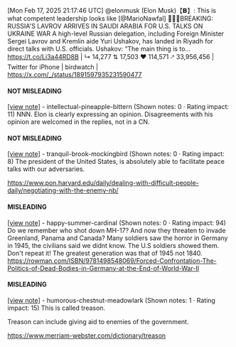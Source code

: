 [Mon Feb 17, 2025 21:17:46 UTC] @elonmusk (Elon Musk)【𝗕】: This is what competent leadership looks like [@MarioNawfal] 🚨🇷🇺BREAKING: RUSSIA'S LAVROV ARRIVES IN SAUDI ARABIA FOR U.S. TALKS ON UKRAINE WAR A high-level Russian delegation, including Foreign Minister Sergei Lavrov and Kremlin aide Yuri Ushakov, has landed in Riyadh for direct talks with U.S. officials. Ushakov: “The main thing is to… https://t.co/Li3a44RD8B | ↳ 14,277 ⇅ 17,503 ♥ 114,571 🡕 33,956,456 | Twitter for iPhone | birdwatch | https://x.com/_/status/1891597935231590477

#### NOT MISLEADING

[[view note]](https://x.com/i/birdwatch/n/1891704097461633370) - intellectual-pineapple-bittern (Shown notes: 0 · Rating impact: 11)
NNN.  Elon is clearly expressing an opinion. Disagreements with his opinion are welcomed in the replies, not in a CN.

#### NOT MISLEADING

[[view note]](https://x.com/i/birdwatch/n/1891686106023833855) - tranquil-brook-mockingbird (Shown notes: 0 · Rating impact: 8)
The president of the United States, is absolutely able to facilitate peace talks with our adversaries.

https://www.pon.harvard.edu/daily/dealing-with-difficult-people-daily/negotiating-with-the-enemy-nb/

#### MISLEADING

[[view note]](https://x.com/i/birdwatch/n/1891705489777443294) - happy-summer-cardinal (Shown notes: 0 · Rating impact: 94)
Do we remember who shot down MH-17? And now they threaten to invade Greenland, Panama and Canada? Many soldiers saw the horror in Germany in 1945, the civilians said we didnt know. The U.S soldiers showed them. Don't repeat it! The greatest generation was that of 1945 not 1840. https://rowman.com/ISBN/9781498548069/Forced-Confrontation-The-Politics-of-Dead-Bodies-in-Germany-at-the-End-of-World-War-II

#### MISLEADING

[[view note]](https://x.com/i/birdwatch/n/1891682101197668756) - humorous-chestnut-meadowlark (Shown notes: 1 · Rating impact: 15)
This is called treason. 

Treason can include giving aid to enemies of the government. 

https://www.merriam-webster.com/dictionary/treason
